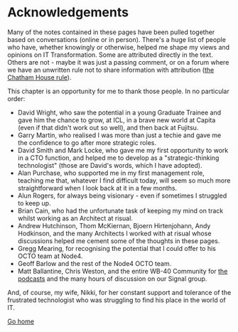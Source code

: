 # Acknowledgements
Many of the notes contained in these pages have been pulled together based on conversations (online or in person). There's a huge list of people who have, whether knowingly or otherwise, helped me shape my views and opinions on IT Transformation. Some are attributed directly in the text. Others are not - maybe it was just a passing comment, or on a forum where we have an unwritten rule not to share information with attribution ([the Chatham House rule](https://www.chathamhouse.org/about-us/chatham-house-rule)).

This chapter is an opportunity for me to thank those people. In no particular order:

- David Wright, who saw the potential in a young Graduate Trainee and gave him the chance to grow, at ICL, in a brave new world at Capita (even if that didn't work out so well), and then back at Fujitsu. 
- Garry Martin, who realised I was more than just a techie and gave me the confidence to go after more strategic roles.
- David Smith and Mark Locke, who gave me my first opportunity to work in a CTO function, and helped me to develop as a "strategic-thinking technologist" (those are David's words, which I have adopted).
- Alan Purchase, who supported me in my first management role, teaching me that, whatever I find difficult today, will seem so much more straightforward when I look back at it in a few months.
- Alun Rogers, for always being visionary - even if sometimes I struggled to keep up.
- Brian Cain, who had the unfortunate task of keeping my mind on track whilst working as an Architect at risual.
- Andrew Hutchinson, Thom McKiernan, Bjoern Hirtenjohann, Andy Hodkinson, and the many Architects I worked with at risual whose discussions helped me cement some of the thoughts in these pages.
- Gregg Mearing, for recognising the potential that I could offer to his OCTO team at Node4.
- Geoff Barlow and the rest of the Node4 OCTO team.
- Matt Ballantine, Chris Weston, and the entire WB-40 Community for [the podcasts](https://wb40podcast.com/) and the many hours of discussion on our Signal group.

And, of course, my wife, Nikki, for her constant support and tolerance of the frustrated technologist who was struggling to find his place in the world of IT. 

[Go home](README.md)
